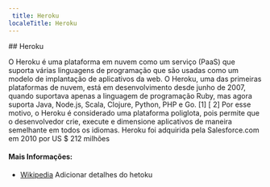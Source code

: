 ```yaml
---
 title: Heroku
localeTitle: Heroku
---
```

\## Heroku

O Heroku é uma plataforma em nuvem como um serviço (PaaS) que suporta várias linguagens de programação que são usadas como um modelo de implantação de aplicativos da web. O Heroku, uma das primeiras plataformas de nuvem, está em desenvolvimento desde junho de 2007, quando suportava apenas a linguagem de programação Ruby, mas agora suporta Java, Node.js, Scala, Clojure, Python, PHP e Go. \[1\] \[ 2\] Por esse motivo, o Heroku é considerado uma plataforma poliglota, pois permite que o desenvolvedor crie, execute e dimensione aplicativos de maneira semelhante em todos os idiomas. Heroku foi adquirida pela Salesforce.com em 2010 por US $ 212 milhões

#### Mais Informações:

*   [Wikipedia](https://en.wikipedia.org/wiki/Heroku)
Adicionar detalhes do hetoku

